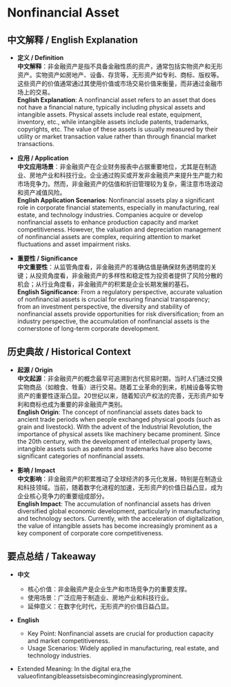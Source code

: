 # Nonfinancial Asset

## 中文解释 / English Explanation

* **定义 / Definition**  
  **中文解释**：非金融资产是指不具备金融性质的资产，通常包括实物资产和无形资产。实物资产如房地产、设备、存货等，无形资产如专利、商标、版权等。这些资产的价值通常通过其使用价值或市场交易价值来衡量，而非通过金融市场上的交易。  
  **English Explanation**: A nonfinancial asset refers to an asset that does not have a financial nature, typically including physical assets and intangible assets. Physical assets include real estate, equipment, inventory, etc., while intangible assets include patents, trademarks, copyrights, etc. The value of these assets is usually measured by their utility or market transaction value rather than through financial market transactions.

* **应用 / Application**  
  **中文应用场景**：非金融资产在企业财务报表中占据重要地位，尤其是在制造业、房地产业和科技行业。企业通过购买或开发非金融资产来提升生产能力和市场竞争力。然而，非金融资产的估值和折旧管理较为复杂，需注意市场波动和资产减值风险。  
  **English Application Scenarios**: Nonfinancial assets play a significant role in corporate financial statements, especially in manufacturing, real estate, and technology industries. Companies acquire or develop nonfinancial assets to enhance production capacity and market competitiveness. However, the valuation and depreciation management of nonfinancial assets are complex, requiring attention to market fluctuations and asset impairment risks.

* **重要性 / Significance**  
  **中文重要性**：从监管角度看，非金融资产的准确估值是确保财务透明度的关键；从投资角度看，非金融资产的多样性和稳定性为投资者提供了风险分散的机会；从行业角度看，非金融资产的积累是企业长期发展的基石。  
  **English Significance**: From a regulatory perspective, accurate valuation of nonfinancial assets is crucial for ensuring financial transparency; from an investment perspective, the diversity and stability of nonfinancial assets provide opportunities for risk diversification; from an industry perspective, the accumulation of nonfinancial assets is the cornerstone of long-term corporate development.

## 历史典故 / Historical Context

* **起源 / Origin**  
  **中文起源**：非金融资产的概念最早可追溯到古代贸易时期，当时人们通过交换实物商品（如粮食、牲畜）进行交易。随着工业革命的到来，机械设备等实物资产的重要性逐渐凸显。20世纪以来，随着知识产权法的完善，无形资产如专利和商标也成为重要的非金融资产类别。  
  **English Origin**: The concept of nonfinancial assets dates back to ancient trade periods when people exchanged physical goods (such as grain and livestock). With the advent of the Industrial Revolution, the importance of physical assets like machinery became prominent. Since the 20th century, with the development of intellectual property laws, intangible assets such as patents and trademarks have also become significant categories of nonfinancial assets.

* **影响 / Impact**  
  **中文影响**：非金融资产的积累推动了全球经济的多元化发展，特别是在制造业和科技领域。当前，随着数字化进程的加速，无形资产的价值日益凸显，成为企业核心竞争力的重要组成部分。  
  **English Impact**: The accumulation of nonfinancial assets has driven diversified global economic development, particularly in manufacturing and technology sectors. Currently, with the acceleration of digitalization, the value of intangible assets has become increasingly prominent as a key component of corporate core competitiveness.

## 要点总结 / Takeaway

* **中文**  
  - 核心价值：非金融资产是企业生产和市场竞争力的重要支撑。
  - 使用场景：广泛应用于制造业、房地产业和科技行业。
  - 延伸意义：在数字化时代，无形资产的价值日益凸显。

* **English**  
  - Key Point: Nonfinancial assets are crucial for production capacity and market competitiveness.
  - Usage Scenarios: Widely applied in manufacturing, real estate, and technology industries.
- Extended Meaning: In the digital era,the valueofintangibleassetsisbecomingincreasinglyprominent.